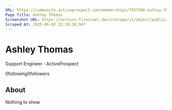 ```yaml
---
URL: https://community.activeprospect.com/memberships/7557566-ashley-thomas
Page Title: Ashley Thomas
Screenshot URL: https://service.firecrawl.dev/storage/v1/object/public/media/screenshot-3268822e-5c86-47cf-9c9d-1ba5cddab91a.png
Scraped At: 2025-06-02 22:29:30.947
---
```



# Ashley Thomas

Support Engineer **·** ActiveProspect

0following0followers

## About

Nothing to show
